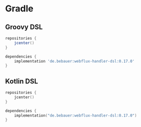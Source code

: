 # Gradle

## Groovy DSL

```groovy
repositories {
    jcenter()
}

dependencies {
    implementation 'de.bebauer:webflux-handler-dsl:0.17.0'
}
```

## Kotlin DSL

```kotlin
repositories {
    jcenter()
}

dependencies {
    implementation("de.bebauer:webflux-handler-dsl:0.17.0")
}
```